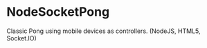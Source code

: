 NodeSocketPong
==============

Classic Pong using mobile devices as controllers. (NodeJS, HTML5, Socket.IO)
